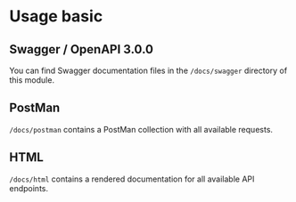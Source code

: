 # Usage basic


## Swagger / OpenAPI 3.0.0 

You can find Swagger documentation files in the `/docs/swagger` directory of this module.

## PostMan

`/docs/postman` contains a PostMan collection with all available requests.

## HTML

`/docs/html` contains a rendered documentation for all available API endpoints.


